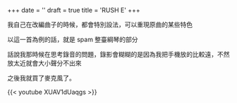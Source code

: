 +++
date = ''
draft = true
title = 'RUSH E'
+++

我自己在改編曲子的時候，都會特別設法，可以重現原曲的某些特色

以這一首為例的話，就是 spam 整臺綱琴的部分

話說我那時候在思考錄音的問題，錄影會糊糊的是因為我把手機放的比較遠，不然放太近就會大小聲分不出來

之後我就買了麥克風了。





{{< youtube XUAV1dUaqgs >}}
